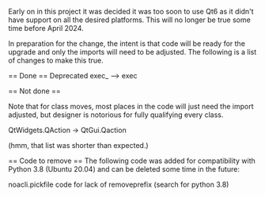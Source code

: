 
Early on in this project it was decided it was too soon to use Qt6 as it
didn't have support on all the desired platforms.  This will no longer be
true some time before April 2024.

In preparation for the change, the intent is that code will be ready for
the upgrade and only the imports will need to be adjusted.  The following
is a list of changes to make this true.


== Done ==
Deprecated exec_ --> exec

== Not done ==

Note that for class moves, most places in the code will just need the
import adjusted, but designer is notorious for fully qualifying every
class.

QtWidgets.QAction -> QtGui.Qaction

(hmm, that list was shorter than expected.)

== Code to remove ==
The following code was added for compatibility with Python 3.8 (Ubuntu 20.04)
and can be deleted some time in the future:

noacli.pickfile code for lack of removeprefix (search for python 3.8)